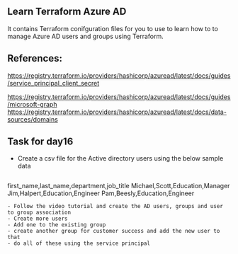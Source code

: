 ## Learn Terraform Azure AD


It contains Terraform conifguration files for you to use to learn how to to manage Azure AD users and groups using
Terraform.

## References:

https://registry.terraform.io/providers/hashicorp/azuread/latest/docs/guides/service_principal_client_secret

https://registry.terraform.io/providers/hashicorp/azuread/latest/docs/guides/microsoft-graph
https://registry.terraform.io/providers/hashicorp/azuread/latest/docs/data-sources/domains

## Task for day16

- Create a csv file for the Active directory users using the below sample data
  ```csv
first_name,last_name,department,job_title
Michael,Scott,Education,Manager
Jim,Halpert,Education,Engineer
Pam,Beesly,Education,Engineer
```
- Follow the video tutorial and create the AD users, groups and user to group association
- Create more users
- Add one to the existing group
- create another group for customer success and add the new user to that
- do all of these using the service principal
